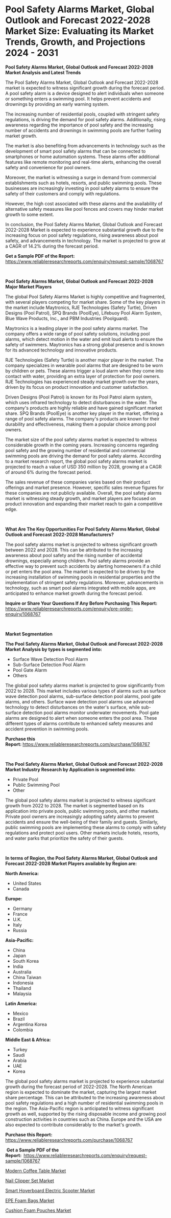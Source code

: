<p><h1>Pool Safety Alarms Market, Global Outlook and Forecast 2022-2028 Market Size: Evaluating its Market Trends, Growth, and Projections 2024 - 2031</h1></p><p><strong>Pool Safety Alarms Market, Global Outlook and Forecast 2022-2028 Market Analysis and Latest Trends</strong></p>
<p><p>The Pool Safety Alarms Market, Global Outlook and Forecast 2022-2028 market is expected to witness significant growth during the forecast period. A pool safety alarm is a device designed to alert individuals when someone or something enters a swimming pool. It helps prevent accidents and drownings by providing an early warning system.</p><p>The increasing number of residential pools, coupled with stringent safety regulations, is driving the demand for pool safety alarms. Additionally, rising awareness regarding the importance of pool safety and the increasing number of accidents and drownings in swimming pools are further fueling market growth.</p><p>The market is also benefiting from advancements in technology such as the development of smart pool safety alarms that can be connected to smartphones or home automation systems. These alarms offer additional features like remote monitoring and real-time alerts, enhancing the overall safety and convenience for pool owners.</p><p>Moreover, the market is witnessing a surge in demand from commercial establishments such as hotels, resorts, and public swimming pools. These businesses are increasingly investing in pool safety alarms to ensure the safety of their customers and comply with regulations.</p><p>However, the high cost associated with these alarms and the availability of alternative safety measures like pool fences and covers may hinder market growth to some extent.</p><p>In conclusion, the Pool Safety Alarms Market, Global Outlook and Forecast 2022-2028 Market is expected to experience substantial growth due to the increasing focus on pool safety regulations, rising awareness about pool safety, and advancements in technology. The market is projected to grow at a CAGR of 14.2% during the forecast period.</p></p>
<p><strong>Get a Sample PDF of the Report:&nbsp;</strong> <a href="https://www.reliableresearchreports.com/enquiry/request-sample/1068767">https://www.reliableresearchreports.com/enquiry/request-sample/1068767</a></p>
<p>&nbsp;</p>
<p><strong>Pool Safety Alarms Market, Global Outlook and Forecast 2022-2028 Major Market Players</strong></p>
<p><p>The global Pool Safety Alarms Market is highly competitive and fragmented, with several players competing for market share. Some of the key players in the market include Maytronics, RJE Technologies (Safety Turtle), Driven Designs (Pool Patrol), SPQ Brands (PoolEye), Lifebuoy Pool Alarm System, Blue Wave Products, Inc., and PBM Industries (Poolguard).</p><p>Maytronics is a leading player in the pool safety alarms market. The company offers a wide range of pool safety solutions, including pool alarms, which detect motion in the water and emit loud alerts to ensure the safety of swimmers. Maytronics has a strong global presence and is known for its advanced technology and innovative products.</p><p>RJE Technologies (Safety Turtle) is another major player in the market. The company specializes in wearable pool alarms that are designed to be worn by children or pets. These alarms trigger a loud alarm when they come into contact with water, providing an extra layer of protection for pool owners. RJE Technologies has experienced steady market growth over the years, driven by its focus on product innovation and customer satisfaction.</p><p>Driven Designs (Pool Patrol) is known for its Pool Patrol alarm system, which uses infrared technology to detect disturbances in the water. The company's products are highly reliable and have gained significant market share. SPQ Brands (PoolEye) is another key player in the market, offering a range of pool safety alarms. The company's products are known for their durability and effectiveness, making them a popular choice among pool owners.</p><p>The market size of the pool safety alarms market is expected to witness considerable growth in the coming years. Increasing concerns regarding pool safety and the growing number of residential and commercial swimming pools are driving the demand for pool safety alarms. According to a market research report, the global pool safety alarms market is projected to reach a value of USD 350 million by 2028, growing at a CAGR of around 6% during the forecast period.</p><p>The sales revenue of these companies varies based on their product offerings and market presence. However, specific sales revenue figures for these companies are not publicly available. Overall, the pool safety alarms market is witnessing steady growth, and market players are focused on product innovation and expanding their market reach to gain a competitive edge.</p></p>
<p>&nbsp;</p>
<p><strong>What Are The Key Opportunities For Pool Safety Alarms Market, Global Outlook and Forecast 2022-2028 Manufacturers?</strong></p>
<p><p>The pool safety alarms market is projected to witness significant growth between 2022 and 2028. This can be attributed to the increasing awareness about pool safety and the rising number of accidental drownings, especially among children. Pool safety alarms provide an effective way to prevent such accidents by alerting homeowners if a child or pet enters the pool area. The market is expected to be driven by the increasing installation of swimming pools in residential properties and the implementation of stringent safety regulations. Moreover, advancements in technology, such as smart pool alarms integrated with mobile apps, are anticipated to enhance market growth during the forecast period.</p></p>
<p><strong>Inquire or Share Your Questions If Any Before Purchasing This Report:</strong> <a href="https://www.reliableresearchreports.com/enquiry/pre-order-enquiry/1068767">https://www.reliableresearchreports.com/enquiry/pre-order-enquiry/1068767</a></p>
<p>&nbsp;</p>
<p><strong>Market Segmentation</strong></p>
<p><strong>The Pool Safety Alarms Market, Global Outlook and Forecast 2022-2028 Market Analysis by types is segmented into:</strong></p>
<p><ul><li>Surface Wave Detection Pool Alarm</li><li>Sub-Surface Detection Pool Alarm</li><li>Pool Gate Alarm</li><li>Others</li></ul></p>
<p><p>The global pool safety alarms market is projected to grow significantly from 2022 to 2028. This market includes various types of alarms such as surface wave detection pool alarms, sub-surface detection pool alarms, pool gate alarms, and others. Surface wave detection pool alarms use advanced technology to detect disturbances on the water's surface, while sub-surface detection pool alarms monitor underwater movements. Pool gate alarms are designed to alert when someone enters the pool area. These different types of alarms contribute to enhanced safety measures and accident prevention in swimming pools.</p></p>
<p><strong>Purchase this Report:&nbsp;</strong><a href="https://www.reliableresearchreports.com/purchase/1068767">https://www.reliableresearchreports.com/purchase/1068767</a></p>
<p>&nbsp;</p>
<p><strong>The Pool Safety Alarms Market, Global Outlook and Forecast 2022-2028 Market Industry Research by Application is segmented into:</strong></p>
<p><ul><li>Private Pool</li><li>Public Swimming Pool</li><li>Other</li></ul></p>
<p><p>The global pool safety alarms market is projected to witness significant growth from 2022 to 2028. The market is segmented based on its application into private pools, public swimming pools, and other markets. Private pool owners are increasingly adopting safety alarms to prevent accidents and ensure the well-being of their family and guests. Similarly, public swimming pools are implementing these alarms to comply with safety regulations and protect pool users. Other markets include hotels, resorts, and water parks that prioritize the safety of their guests.</p></p>
<p>&nbsp;</p>
<p><strong>In terms of Region, the Pool Safety Alarms Market, Global Outlook and Forecast 2022-2028 Market Players available by Region are:</strong></p>
<p>
    <p> <strong> North America: </strong>
        <ul>
            <li>United States</li>
            <li>Canada</li>
        </ul>
        </p> 
    <p> <strong> Europe: </strong>
        <ul>
            <li>Germany</li>
            <li>France</li>
            <li>U.K.</li>
            <li>Italy</li>
            <li>Russia</li>
        </ul>
        </p> 
    <p> <strong> Asia-Pacific: </strong>
        <ul>
            <li>China</li>
            <li>Japan</li>
            <li>South Korea</li>
            <li>India</li>
            <li>Australia</li>
            <li>China Taiwan</li>
            <li>Indonesia</li>
            <li>Thailand</li>
            <li>Malaysia</li>
        </ul>
        </p> 
    <p> <strong> Latin America: </strong>
        <ul>
            <li>Mexico</li>
            <li>Brazil</li>
            <li>Argentina Korea</li>
            <li>Colombia</li>
        </ul>
        </p> 
    <p> <strong> Middle East & Africa: </strong>
        <ul>
            <li>Turkey</li>
            <li>Saudi</li>
            <li>Arabia</li>
            <li>UAE</li>
            <li>Korea</li>
        </ul>
    </p>
    </p>
<p><p>The global pool safety alarms market is projected to experience substantial growth during the forecast period of 2022-2028. The North American region is expected to dominate the market, capturing the largest market share percentage. This can be attributed to the increasing awareness about pool safety regulations and a high number of residential swimming pools in the region. The Asia-Pacific region is anticipated to witness significant growth as well, supported by the rising disposable income and growing pool construction activities in countries such as China. Europe and the USA are also expected to contribute considerably to the market's growth.</p></p>
<p><strong>Purchase this Report: </strong><a href="https://www.reliableresearchreports.com/purchase/1068767">https://www.reliableresearchreports.com/purchase/1068767</a></p>
<p>&nbsp;<strong>Get a Sample PDF of the Report:&nbsp;&nbsp;</strong><a href="https://www.reliableresearchreports.com/enquiry/request-sample/1068767">https://www.reliableresearchreports.com/enquiry/request-sample/1068767</a></p>
<p><strong></strong></p>
<p><p><a href="https://medium.com/@jerryobrien756/analyzing-modern-coffee-table-market-global-industry-perspective-and-forecast-2024-to-2031-15473ad42fd7">Modern Coffee Table Market</a></p><p><a href="https://medium.com/@jerryobrien756/nail-clipper-set-market-furnishes-information-on-market-share-market-trends-and-market-growth-7dc572c8bc5d">Nail Clipper Set Market</a></p><p><a href="https://medium.com/@jerryobrien756/smart-hoverboard-electric-scooter-market-trends-forecast-and-competitive-analysis-to-2031-8a7d10c10826">Smart Hoverboard Electric Scooter Market</a></p><p><a href="https://medium.com/@jerryobrien756/epe-foam-bags-market-insights-into-market-cagr-market-trends-and-growth-strategies-989f92d3bdac">EPE Foam Bags Market</a></p><p><a href="https://medium.com/@jerryobrien756/cushion-foam-pouches-market-size-market-outlook-and-market-forecast-2024-to-2031-59446342ca36">Cushion Foam Pouches Market</a></p></p>